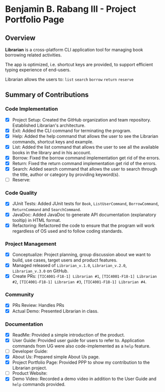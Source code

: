 # Benjamin B. Rabang III - Project Portfolio Page

## Overview
**Librarian** is a cross-platform CLI application tool for managing book borrowing related activities. 

The app is optimized, i.e. shortcut keys are provided, to support efficient typing experience of end-users.

Librarian allows the users to: <code>list</code> <code>search</code> <code>borrow</code> <code>return</code> <code>reserve</code>

## Summary of Contributions

### Code Implementation
- [x] Project Setup: Created the GitHub organization and team repository. Established Librarian's architecture.
- [x] Exit: Added the CLI command for terminating the program.
- [x] Help: Added the help command that allows the user to see the Librarian commands, shortcut keys and example.
- [x] List: Added the list command that allows the user to see all the available books in the library and in his account.
- [x] Borrow: Fixed the borrow command implementation get rid of the errors.
- [x] Return: Fixed the return command implementation get rid of the errors.
- [x] Search: Added search command that allows the user to search through the title, author or category by providing keyword(s).
- [ ] Reserve: 

### Code Quality
- [x] JUnit Tests: Added JUnit tests for `Book`, `ListUserCommand`, `BorrowCommand`, `ReturnCommand` and `SearchCommand`.
- [x] JavaDoc: Added JavaDoc to generate API documentation (explanatory tooltip) in HTML format.
- [x] Refactoring: Refactored the code to ensure that the program will work regardless of OS used and to follow coding standards.

### Project Management
- [x] Conceptualize: Project planning, group discussion about we want to build, use cases, target users and product features. 
- [x] Managed released of `Librarian_v.1.0`, `Librarian_v.2.0`, `Librarian_v.3.0` on GitHub.
- [x] Create PRs: `[TIC4001-F18-1] Librarian #1`, `[TIC4001-F18-1] Librarian #2`, `[TIC4001-F18-1] Librarian #3`, `[TIC4001-F18-1] Librarian #4`.

### Community
- [x] PRs Review: Handles PRs
- [x] Actual Demo: Presented Librarian in class.

### Documentation
- [x] ReadMe: Provided a simple introduction of the product.
- [x] User Guide: Provided user guide for users to refer to. Application commands from UG were also code-implemented as a `help` feature. 
- [ ] Developer Guide: 
- [x] About Us: Prepared simple About Us page.
- [x] Project Portfolio Page: Provided PPP to show my contribution to the Librarian project.
- [ ] Product Website: 
- [x] Demo Video: Recorded a demo video in addition to the User Guide and `help` commands provided.
